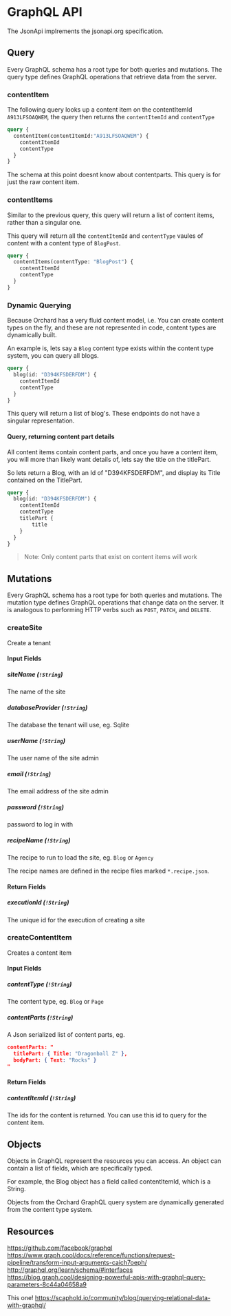 # GraphQL API

The JsonApi implrements the jsonapi.org specification.

## Query
Every GraphQL schema has a root type for both queries and mutations. The query type defines GraphQL operations that retrieve data from the server.

### contentItem
The following query looks up a content item on the contentItemId `A913LFSOAQWEM`, the query then returns the `contentItemId` and `contentType`

```graphql
query {
  contentItem(contentItemId:"A913LFSOAQWEM") {
    contentItemId
    contentType
  }
}
```

The schema at this point doesnt know about contentparts. This query is for just the raw content item.

### contentItems
Similar to the previous query, this query will return a list of content items, rather than a singular one.

This query will return all the `contentItemId` and `contentType` vaules of content with a content type of `BlogPost`.

```graphql
query {
  contentItems(contentType: "BlogPost") {
    contentItemId
    contentType
  }
}
```

### Dynamic Querying
Because Orchard has a very fluid content model, i.e. You can create content types on the fly, and these are not represented in code, content types are dynamically built.

An example is, lets say a `Blog` content type exists within the content type system, you can query all blogs.

```graphql
query {
  blog(id: "D394KFSDERFDM") {
    contentItemId
    contentType
  }
}
```

This query will return a list of blog's. These endpoints do not have a singular representation.

#### Query, returning content part details
All content items contain content parts, and once you have a content item, you will more than likely want details of, lets say the title on the titlePart.

So lets return a Blog, with an Id of "D394KFSDERFDM", and display its Title contained on the TitlePart.

```graphql
query {
  blog(id: "D394KFSDERFDM") {
    contentItemId
    contentType
    titlePart {
        title
    }
  }
}
```

> Note: Only content parts that exist on content items will work

## Mutations
Every GraphQL schema has a root type for both queries and mutations. The mutation type defines GraphQL operations that change data on the server. It is analogous to performing HTTP verbs such as `POST`, `PATCH`, and `DELETE`.

### createSite
Create a tenant

#### Input Fields

##### siteName (`!String`)
The name of the site

##### databaseProvider (`!String`)
The database the tenant will use, eg. Sqlite

##### userName (`!String`)
The user name of the site admin

##### email (`!String`)
The email address of the site admin

##### password (`!String`)
password to log in with

##### recipeName (`!String`)
The recipe to run to load the site, eg. `Blog` or `Agency`

The recipe names are defined in the recipe files marked `*.recipe.json`.

#### Return Fields

##### executionId (`!String`)
The unique id for the execution of creating a site

### createContentItem
Creates a content item

#### Input Fields

##### contentType (`!String`)
The content type, eg. `Blog` or `Page`

##### contentParts (`!String`)
A Json serialized list of content parts, eg.
```json
contentParts: "
  titlePart: { Title: "Dragonball Z" },
  bodyPart: { Text: "Rocks" }
"
```

#### Return Fields

##### contentItemId (`!String`)
The ids for the content is returned. You can use this id to query for the content item.



## Objects
Objects in GraphQL represent the resources you can access. An object can contain a list of fields, which are specifically typed.

For example, the Blog object has a field called contentItemId, which is a String.

Objects from the Orchard GraphQL query system are dynamically generated from the content type system.


## 

## Resources

https://github.com/facebook/graphql
https://www.graph.cool/docs/reference/functions/request-pipeline/transform-input-arguments-caich7oeph/
http://graphql.org/learn/schema/#interfaces
https://blog.graph.cool/designing-powerful-apis-with-graphql-query-parameters-8c44a04658a9

This one! https://scaphold.io/community/blog/querying-relational-data-with-graphql/